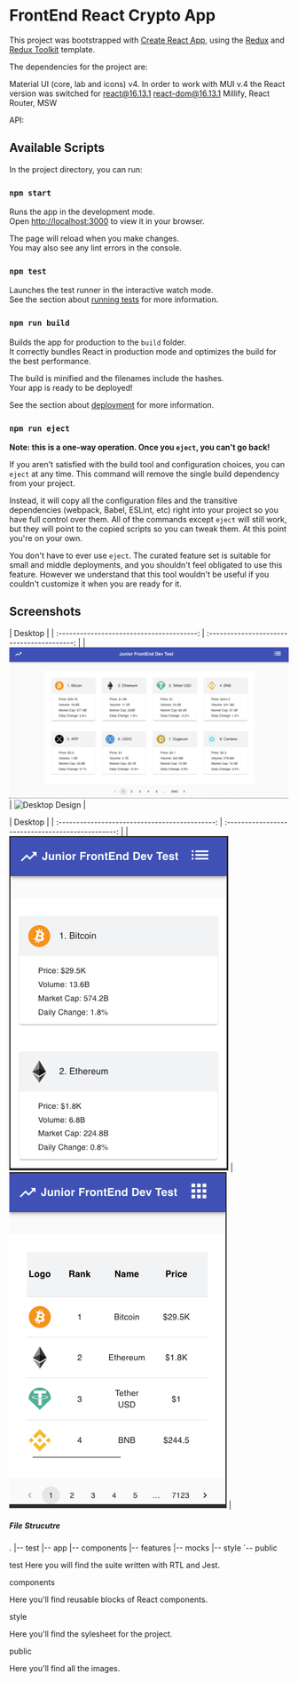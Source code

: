 # FrontEnd React Crypto App

This project was bootstrapped with [Create React App](https://github.com/facebook/create-react-app), using the [Redux](https://redux.js.org/) and [Redux Toolkit](https://redux-toolkit.js.org/) template.

The dependencies for the project are:

Material UI (core, lab and icons) v4. In order to work with MUI v.4 the React version was switched for react@16.13.1 react-dom@16.13.1
Millify,
React Router, MSW

API:

## Available Scripts

In the project directory, you can run:

### `npm start`

Runs the app in the development mode.\
Open [http://localhost:3000](http://localhost:3000) to view it in your browser.

The page will reload when you make changes.\
You may also see any lint errors in the console.

### `npm test`

Launches the test runner in the interactive watch mode.\
See the section about [running tests](https://facebook.github.io/create-react-app/docs/running-tests) for more information.

### `npm run build`

Builds the app for production to the `build` folder.\
It correctly bundles React in production mode and optimizes the build for the best performance.

The build is minified and the filenames include the hashes.\
Your app is ready to be deployed!

See the section about [deployment](https://facebook.github.io/create-react-app/docs/deployment) for more information.

### `npm run eject`

**Note: this is a one-way operation. Once you `eject`, you can't go back!**

If you aren't satisfied with the build tool and configuration choices, you can `eject` at any time. This command will remove the single build dependency from your project.

Instead, it will copy all the configuration files and the transitive dependencies (webpack, Babel, ESLint, etc) right into your project so you have full control over them. All of the commands except `eject` will still work, but they will point to the copied scripts so you can tweak them. At this point you're on your own.

You don't have to ever use `eject`. The curated feature set is suitable for small and middle deployments, and you shouldn't feel obligated to use this feature. However we understand that this tool wouldn't be useful if you couldn't customize it when you are ready for it.

## Screenshots

|                  Desktop                  |
| :---------------------------------------: | :----------------------------------------: |
| ![Desktop Design](/public/CardDesign.png) | ![Desktop Design](/public/ListDesing.pngg) |

|                    Desktop                     |
| :--------------------------------------------: | :-----------------------------------------------: |
| ![Mobile Design](/public/MobileCardDesign.png) | ![Mobile Design](/public/Mobile%20ListDesign.png) |

##### File Strucutre

.
|-- test
|-- app
|-- components
|-- features
|-- mocks
|-- style
`-- public

test
Here you will find the suite written with RTL and Jest.

components

Here you'll find reusable blocks of React components.

style

Here you'll find the sylesheet for the project.

public

Here you'll find all the images.

